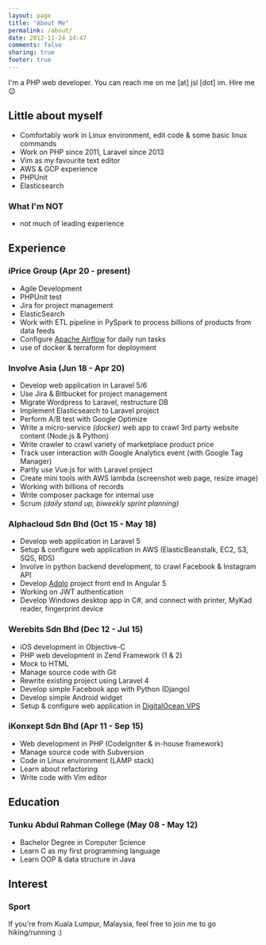 ```yaml
---
layout: page
title: "About Me"
permalink: /about/
date: 2012-11-24 14:47
comments: false
sharing: true
footer: true
---
```


I'm a PHP web developer. You can reach me on me [at] jsl [dot] im.
Hire me 😉

## Little about myself

- Comfortably work in Linux environment, edit code & some basic linux commands
- Work on PHP since 2011, Laravel since 2013
- Vim as my favourite text editor
- AWS & GCP experience
- PHPUnit
- Elasticsearch

### What I'm NOT

- not much of leading experience

## Experience

### iPrice Group (Apr 20 - present)

- Agile Development
- PHPUnit test
- Jira for project management
- ElasticSearch
- Work with ETL pipeline in PySpark to process billions of products from data feeds
- Configure [Apache Airflow](https://airflow.apache.org/) for daily run tasks
- use of docker & terraform for deployment

### Involve Asia (Jun 18 - Apr 20)

- Develop web application in Laravel 5/6
- Use Jira & Bitbucket for project management
- Migrate Wordpress to Laravel, restructure DB
- Implement Elasticsearch to Laravel project
- Perform A/B test with Google Optimize
- Write a micro-service _(docker)_ web app to crawl 3rd party website content (Node.js & Python)
- Write crawler to crawl variety of marketplace product price
- Track user interaction with Google Analytics event (with Google Tag Manager)
- Partly use Vue.js for with Laravel project
- Create mini tools with AWS lambda (screenshot web page, resize image)
- Working with billions of records
- Write composer package for internal use
- Scrum _(daily stand up, biweekly sprint planning)_

### Alphacloud Sdn Bhd (Oct 15 - May 18)

- Develop web application in Laravel 5
- Setup & configure web application in AWS (ElasticBeanstalk, EC2, S3, SQS, RDS)
- Involve in python backend development, to crawl Facebook & Instagram API
- Develop [Adqlo](https://jsl.im/2x5MBxH) project front end in Angular 5
- Working on JWT authentication
- Develop Windows desktop app in C#, and connect with printer, MyKad reader, fingerprint device

### Werebits Sdn Bhd (Dec 12 - Jul 15)

- iOS development in Objective-C
- PHP web development in Zend Framework (1 & 2)
- Mock to HTML
- Manage source code with Git
- Rewrite existing project using Laravel 4
- Develop simple Facebook app with Python (Django)
- Develop simple Android widget
- Setup & configure web application in [DigitalOcean VPS](https://m.do.co/c/abb622813f68)

### iKonxept Sdn Bhd (Apr 11 - Sep 15)
 
- Web development in PHP (CodeIgniter & in-house framework)
- Manage source code with Subversion
- Code in Linux environment (LAMP stack)
- Learn about refactoring
- Write code with Vim editor

## Education

### Tunku Abdul Rahman College (May 08 - May 12)

- Bachelor Degree in Computer Science
- Learn C as my first programming language
- Learn OOP & data structure in Java

## Interest

### Sport

If you're from Kuala Lumpur, Malaysia, feel free to join me to go hiking/running :)
